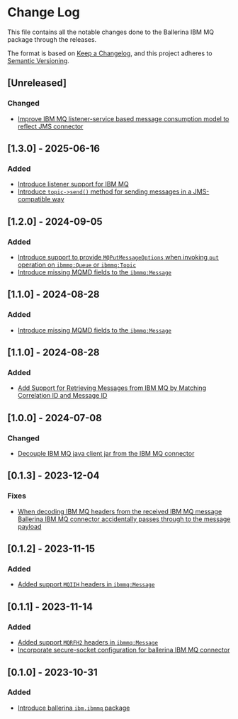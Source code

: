 # Change Log
This file contains all the notable changes done to the Ballerina IBM MQ package through the releases.

The format is based on [Keep a Changelog](https://keepachangelog.com/en/1.0.0/), and this project adheres to [Semantic Versioning](https://semver.org/spec/v2.0.0.html).

## [Unreleased]

### Changed

- [Improve IBM MQ listener-service based message consumption model to reflect JMS connector](https://github.com/ballerina-platform/ballerina-library/issues/8123)

## [1.3.0] - 2025-06-16

### Added

- [Introduce listener support for IBM MQ](https://github.com/ballerina-platform/ballerina-library/issues/7991)
- [Introduce `topic->send()` method for sending messages in a JMS-compatible way](https://github.com/ballerina-platform/ballerina-library/issues/7991)

## [1.2.0] - 2024-09-05

### Added

- [Introduce support to provide `MQPutMessageOptions` when invoking `put` operation on `ibmmq:Queue` or `ibmmq:Topic`](https://github.com/ballerina-platform/ballerina-library/issues/6966)
- [Introduce missing MQMD fields to the `ibmmq:Message`](https://github.com/ballerina-platform/ballerina-library/issues/6964)

## [1.1.0] - 2024-08-28

### Added

- [Introduce missing MQMD fields to the `ibmmq:Message`](https://github.com/ballerina-platform/ballerina-library/issues/6964)

## [1.1.0] - 2024-08-28

### Added

- [Add Support for Retrieving Messages from IBM MQ by Matching Correlation ID and Message ID](https://github.com/ballerina-platform/ballerina-library/issues/6918)

## [1.0.0] - 2024-07-08

### Changed

- [Decouple IBM MQ java client jar from the IBM MQ connector](https://github.com/ballerina-platform/ballerina-library/issues/6287)

## [0.1.3] - 2023-12-04

### Fixes

- [When decoding IBM MQ headers from the received IBM MQ message Ballerina IBM MQ connector accidentally passes through to the message payload](https://github.com/ballerina-platform/ballerina-library/issues/5819)

## [0.1.2] - 2023-11-15

### Added

- [Added support `MQIIH` headers in `ibmmq:Message`](https://github.com/ballerina-platform/ballerina-standard-library/issues/5730)

## [0.1.1] - 2023-11-14

### Added

- [Added support `MQRFH2` headers in `ibmmq:Message`](https://github.com/ballerina-platform/ballerina-standard-library/issues/5730)
- [Incorporate secure-socket configuration for ballerina IBM MQ connector](https://github.com/ballerina-platform/ballerina-library/issues/5741)

## [0.1.0] - 2023-10-31

### Added
- [Introduce ballerina `ibm.ibmmq` package](https://github.com/ballerina-platform/ballerina-standard-library/issues/5084)
